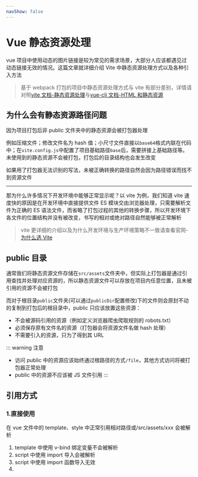 ```yaml
---
navShow: false
---
```


# Vue 静态资源处理

vue 项目中使用动态的图片链接是较为常见的需求场景，大部分人应该都遇见过动态链接无效的情况。这篇文章就详细介绍 Vite 中静态资源处理方式以及各种引入方法

> 基于 webpack 打包的项目中静态资源处理方式与 vite 有部分差别，详情请对照[vite 文档-静态资源处理](https://vitejs.cn/guide/assets.html)与[vue-cli 文档-HTML 和静态资源](https://cli.vuejs.org/zh/guide/html-and-static-assets.html)

## 为什么会有静态资源路径问题

因为项目打包后非 public 文件夹中的静态资源会被打包器处理

例如压缩文件；修改文件名为 hash 值；小尺寸文件直接以`base64`格式内联在代码中；在`vite.config.js`中配置了项目基础路径`base`后，需要拼接上基础路径等。未使用到的静态资源不会被打包，打包后的目录结构也会发生改变

如果用了打包器无法识别的写法，未被正确转换的路径自然会因为路径错误而找不到资源文件

<hr />

那为什么许多情况下开发环境中能够正常显示呢？以 vite 为例，我们知道 vite 速度快的原因是在开发环境中直接提供文件 ES 模块交由浏览器处理，只需要解析文件为正确的 ES 语法文件，而省略了打包过程的其他的转换步骤，所以开发环境下各文件的位置结构并没有被改变，书写的相对或绝对路径自然能够被正常解析

> vite 更详细的介绍以及为什么开发环境与生产环境策略不一致请查看官网-[为什么选 Vite](https://vitejs.cn/guide/why.html)

## public 目录

通常我们将静态资源文件存储在`src/assets`文件夹中，但实际上打包器是通过引用查找并处理对应资源的，所以静态资源文件可以存放在项目内任意位置，且未被引用的资源不会被打包

而对于根目录`public`文件夹(可以通过`publicDir`配置修改)下的文件则会原封不动的复制到打包后的根目录中，public 只应该放置这些资源：

- 不会被源码引用的资源（例如定义浏览器爬虫爬取规则的 robots.txt）
- 必须保存原有文件名的资源（打包器会将资源文件名做 hash 处理）
- 不需要引入的资源，只为了得到其 URL

::: warning 注意

- 访问 public 中的资源应该始终通过根路径的方式`/file`，其他方式访问将被打包器正常处理
- public 中的资源不应该被 JS 文件引用
  :::

## 引用方式

### 1.直接使用

在 vue 文件中的 template、style 中正常引用相对路径或/src/assets/xxx 会被解析

1. template 中使用 v-bind 绑定变量不会被解析
2. script 中使用 import 导入会被解析
3. script 中使用 import 函数导入无效
4.
